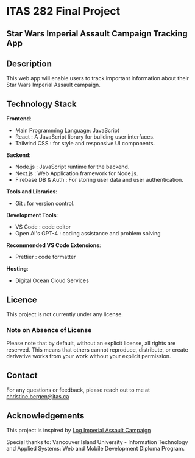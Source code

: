 # ITAS 282 Final Project
## Star Wars Imperial Assault Campaign Tracking App

## Description
This web app will enable users to track important information about their 
Star Wars Imperial Assault campaign. 

## Technology Stack

**Frontend**:
- Main Programming Language: JavaScript
- React : A JavaScript library for building user interfaces.
- Tailwind CSS : for style and responsive UI components.

**Backend**:
- Node.js : JavaScript runtime for the backend.
- Next.js : Web Application framework for Node.js.
- Firebase DB & Auth : For storing user data and user authentication.

**Tools and Libraries**:
- Git : for version control.

**Development Tools**:
- VS Code : code editor
- Open AI's GPT-4 : coding assistance and problem solving

**Recommended VS Code Extensions**:
- Prettier : code formatter

**Hosting**:
- Digital Ocean Cloud Services

## Licence

This project is not currently under any license.

### Note on Absence of License

Please note that by default, without an explicit license, all rights are reserved. This means that others cannot reproduce, distribute, or create derivative works from your work without your explicit permission.


## Contact

For any questions or feedback, please reach out to me at christine.bergen@itas.ca

## Acknowledgements

This project is inspired by [Log Imperial Assault Campaign](https://play.google.com/store/apps/details?id=com.gau.ia.campaign.log&hl=en_CA&gl=US)

Special thanks to:
 Vancouver Island University - Information Technology and Applied Systems: Web and Mobile Development Diploma Program.

